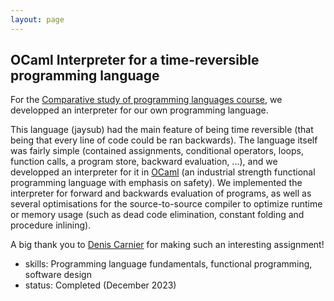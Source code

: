 ```yaml
---
layout: page
---
```


## OCaml Interpreter for a time-reversible programming language
For the [Comparative study of programming languages course](https://onderwijsaanbod.kuleuven.be/syllabi/v/e/H04L5AE.htm#activetab=doelstellingen_idp11613024), we developped an interpreter for our own programming language.

This language (jaysub) had the main feature of being time reversible (that being that every line of code could be ran backwards). 
The language itself was fairly simple (contained assignments, conditional operators, loops, function calls, a program store, backward evaluation, ...), and we developped an interpreter for it in [OCaml](https://ocaml.org/) (an industrial strength functional programming language with emphasis on safety). We implemented the interpreter for forward and backwards evaluation of programs, as well as several optimisations for the source-to-source compiler to optimize runtime or memory usage (such as dead code elimination, constant folding and procedure inlining). 

A big thank you to [Denis Carnier](https://www.kuleuven.be/wieiswie/nl/person/00156298) for making such an interesting assignment!
- skills: Programming language fundamentals, functional programming, software design
- status: Completed (December 2023)
